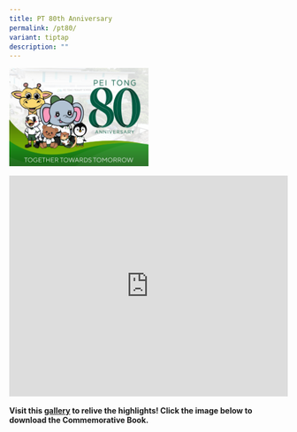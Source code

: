 ```yaml
---
title: PT 80th Anniversary
permalink: /pt80/
variant: tiptap
description: ""
---
```

<p></p>
<div class="isomer-image-wrapper">
<img style="width: 50%;" height="auto" width="100%" alt="" src="/images/Highlights/pt80_poster.png">
</div>
<p></p>
<div class="iframe-wrapper">
<iframe height="400" width="100%" allowfullscreen="true" frameborder="0" src="https://www.youtube.com/embed/BKPvHG880yY?si=1hXKd3AV4jGswvFp"></iframe>
</div>
<p></p>
<p><strong>Visit this <a href="https://photos.app.goo.gl/YnyK4izejMywnU1n9" rel="noopener nofollow" target="_blank">gallery</a> to relive the highlights! Click the image below to download the Commemorative Book.</strong>
</p>
<p></p>
<p></p>